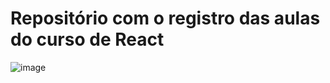# Repositório com o registro das aulas do curso de React
![image](https://github.com/user-attachments/assets/6797c39f-119c-4960-8852-6e52d62fe8f8)

